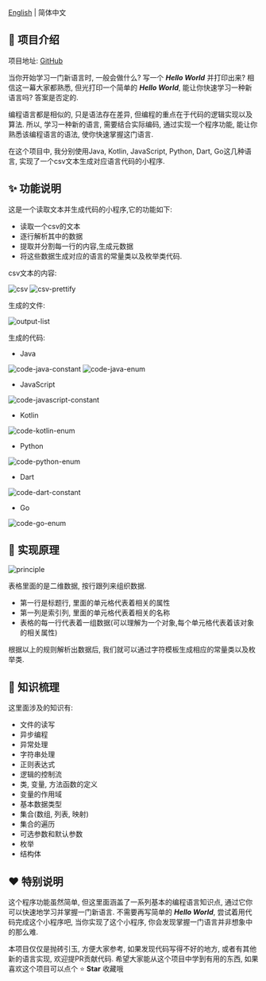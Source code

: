 [English](./README.md) | 简体中文

## 💎 项目介绍

项目地址: [GitHub](https://github.com/HurTeng/ErrorCode)

当你开始学习一门新语言时, 一般会做什么? 写一个 ***Hello World*** 并打印出来?
相信这一幕大家都熟悉, 但光打印一个简单的 ***Hello World***, 能让你快速学习一种新语言吗? 答案是否定的.

编程语言都是相似的, 只是语法存在差异, 但编程的重点在于代码的逻辑实现以及算法.
所以, 学习一种新的语言, 需要结合实际编码, 通过实现一个程序功能, 能让你熟悉该编程语言的语法, 使你快速掌握这门语言.

在这个项目中, 我分别使用Java, Kotlin, JavaScript, Python, Dart, Go这几种语言, 实现了一个csv文本生成对应语言代码的小程序.

## ✨ 功能说明

这是一个读取文本并生成代码的小程序,它的功能如下:

- 读取一个csv的文本
- 逐行解析其中的数据
- 提取并分割每一行的内容,生成元数据
- 将这些数据生成对应的语言的常量类以及枚举类代码.

csv文本的内容:

![csv](./img/csv.png)
![csv-prettify](./img/csv-prettify.png)

生成的文件:

![output-list](./img/output-list.png)

生成的代码:

- Java

![code-java-constant](./img/code-java-constant.png)
![code-java-enum](./img/code-java-enum.png)

- JavaScript

![code-javascript-constant](./img/code-javascript-constant.png)

- Kotlin

![code-kotlin-enum](./img/code-kotlin-enum.png)

- Python

![code-python-enum](./img/code-python-enum.png)

- Dart

![code-dart-constant](./img/code-dart-constant.png)

- Go

![code-go-enum](./img/code-go-enum.png)

## 🔑 实现原理

![principle](./img/principle.png)

表格里面的是二维数据, 按行跟列来组织数据.

- 第一行是标题行, 里面的单元格代表着相关的属性
- 第一列是索引列, 里面的单元格代表着相关的名称
- 表格的每一行代表着一组数据(可以理解为一个对象,每个单元格代表着该对象的相关属性)

根据以上的规则解析出数据后, 我们就可以通过字符模板生成相应的常量类以及枚举类.

## 📖 知识梳理

这里面涉及的知识有:

- 文件的读写
- 异步编程
- 异常处理
- 字符串处理
- 正则表达式
- 逻辑的控制流
- 类, 变量, 方法函数的定义
- 变量的作用域
- 基本数据类型
- 集合(数组, 列表, 映射)
- 集合的遍历
- 可选参数和默认参数
- 枚举
- 结构体

## ❤️ 特别说明

这个程序功能虽然简单, 但这里面涵盖了一系列基本的编程语言知识点, 通过它你可以快速地学习并掌握一门新语言.
不需要再写简单的 ***Hello World***, 尝试着用代码完成这个小程序吧, 当你实现了这个小程序, 你会发现掌握一门语言并非想象中的那么难.

本项目仅仅是抛砖引玉, 方便大家参考, 如果发现代码写得不好的地方, 或者有其他新的语言实现, 欢迎提PR贡献代码.
希望大家能从这个项目中学到有用的东西, 如果喜欢这个项目可以点个 ⭐️️ **Star** 收藏哦
